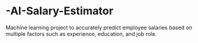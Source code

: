 # -AI-Salary-Estimator
Machine learning project to accurately predict employee salaries based on multiple factors such as experience, education, and job role.
